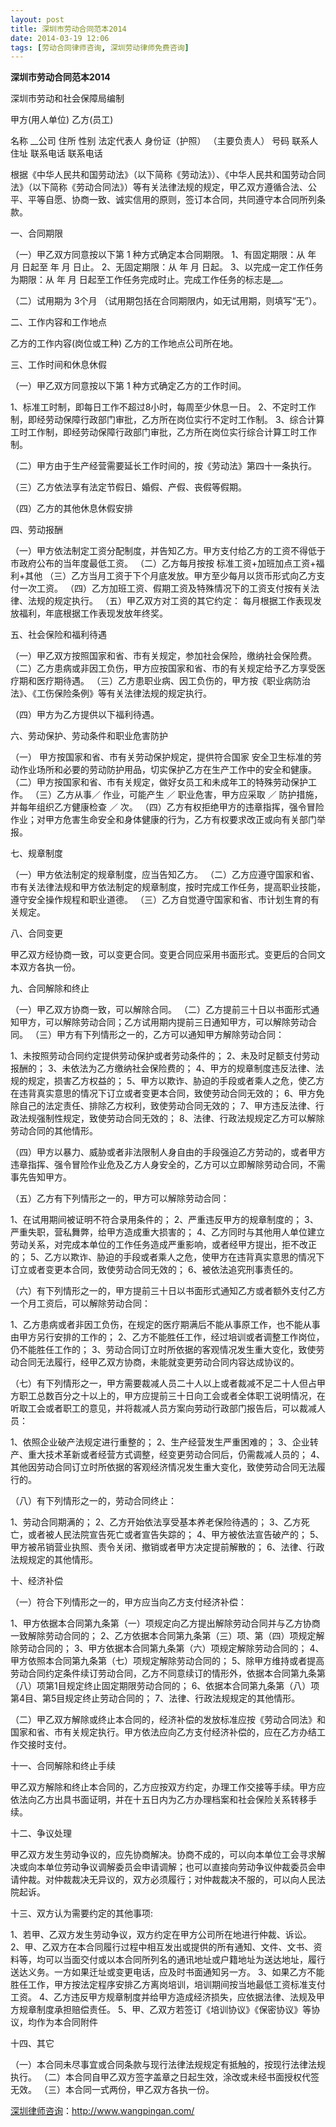 ```yaml
---
layout: post
title: 深圳市劳动合同范本2014
date: 2014-03-19 12:06
tags: [劳动合同律师咨询, 深圳劳动律师免费咨询]
---
```

<strong>深圳市劳动合同范本2014</strong>

深圳市劳动和社会保障局编制

甲方(用人单位)                    乙方(员工)

名称 __公司
住所                             性别
法定代表人                       身份证（护照）
（主要负责人）                   号码
联系人                           住址
联系电话                         联系电话

根据《中华人民共和国劳动法》（以下简称《劳动法》）、《中华人民共和国劳动合同法》（以下简称《劳动合同法》）等有关法律法规的规定，甲乙双方遵循合法、公平、平等自愿、协商一致、诚实信用的原则，签订本合同，共同遵守本合同所列条款。

一、合同期限

（一）甲乙双方同意按以下第  1  种方式确定本合同期限。
1、有固定期限：从   年  月  日起至  年  月  日止。
2、无固定期限：从        年     月     日起。
3、以完成一定工作任务为期限：从        年     月     日起至工作任务完成时止。完成工作任务的标志是__。

（二）试用期为  3个月      （试用期包括在合同期限内，如无试用期，则填写“无”）。

二、工作内容和工作地点

乙方的工作内容(岗位或工种)
乙方的工作地点公司所在地。

三、工作时间和休息休假

（一）甲乙双方同意按以下第  1  种方式确定乙方的工作时间。

1、标准工时制，即每日工作不超过8小时，每周至少休息一日。
2、不定时工作制，即经劳动保障行政部门审批，乙方所在岗位实行不定时工作制。
3、综合计算工时工作制，即经劳动保障行政部门审批，乙方所在岗位实行综合计算工时工作制。

（二）甲方由于生产经营需要延长工作时间的，按《劳动法》第四十一条执行。

（三）乙方依法享有法定节假日、婚假、产假、丧假等假期。

（四）乙方的其他休息休假安排

四、劳动报酬

（一）甲方依法制定工资分配制度，并告知乙方。甲方支付给乙方的工资不得低于市政府公布的当年度最低工资。
（二）乙方每月按按  标准工资+加班加点工资+福利+其他
（三）乙方当月工资于下个月底发放。甲方至少每月以货币形式向乙方支付一次工资。
（四）乙方加班工资、假期工资及特殊情况下的工资支付按有关法律、法规的规定执行。
（五）甲乙双方对工资的其它约定：
每月根据工作表现发放福利，年底根据工作表现发放年终奖。

五、社会保险和福利待遇

（一）甲乙双方按照国家和省、市有关规定，参加社会保险，缴纳社会保险费。
（二）乙方患病或非因工负伤，甲方应按国家和省、市的有关规定给予乙方享受医疗期和医疗期待遇。
（三）乙方患职业病、因工负伤的，甲方按《职业病防治法》、《工伤保险条例》等有关法律法规的规定执行。

（四）甲方为乙方提供以下福利待遇。

六、劳动保护、劳动条件和职业危害防护

（一）    甲方按国家和省、市有关劳动保护规定，提供符合国家
安全卫生标准的劳动作业场所和必要的劳动防护用品，切实保护乙方在生产工作中的安全和健康。
（二）甲方按国家和省、市有关规定，做好女员工和未成年工的特殊劳动保护工作。
（三）乙方从事／ 作业，可能产生 ／ 职业危害，甲方应采取 ／ 防护措施，并每年组织乙方健康检查 ／ 次。
（四）乙方有权拒绝甲方的违章指挥，强令冒险作业；对甲方危害生命安全和身体健康的行为，乙方有权要求改正或向有关部门举报。

七、规章制度

（一）甲方依法制定的规章制度，应当告知乙方。
（二）乙方应遵守国家和省、市有关法律法规和甲方依法制定的规章制度，按时完成工作任务，提高职业技能，遵守安全操作规程和职业道德。
（三）乙方自觉遵守国家和省、市计划生育的有关规定。

八、合同变更

甲乙双方经协商一致，可以变更合同。变更合同应采用书面形式。变更后的合同文本双方各执一份。

九、合同解除和终止

（一）甲乙双方协商一致，可以解除合同。
（二）乙方提前三十日以书面形式通知甲方，可以解除劳动合同；乙方试用期内提前三日通知甲方，可以解除劳动合同。
（三）甲方有下列情形之一的，乙方可以通知甲方解除劳动合同：

1、未按照劳动合同约定提供劳动保护或者劳动条件的；
2、未及时足额支付劳动报酬的；
3、未依法为乙方缴纳社会保险费的；
4、甲方的规章制度违反法律、法规的规定，损害乙方权益的；
5、甲方以欺诈、胁迫的手段或者乘人之危，使乙方在违背真实意思的情况下订立或者变更本合同，致使劳动合同无效的；
6、甲方免除自己的法定责任、排除乙方权利，致使劳动合同无效的；
7、甲方违反法律、行政法规强制性规定，致使劳动合同无效的；
8、法律、行政法规规定乙方可以解除劳动合同的其他情形。

（四）甲方以暴力、威胁或者非法限制人身自由的手段强迫乙方劳动的，或者甲方违章指挥、强令冒险作业危及乙方人身安全的，乙方可以立即解除劳动合同，不需事先告知甲方。

（五）乙方有下列情形之一的，甲方可以解除劳动合同：

1、在试用期间被证明不符合录用条件的；
2、严重违反甲方的规章制度的；
3、严重失职，营私舞弊，给甲方造成重大损害的；
4、乙方同时与其他用人单位建立劳动关系，对完成本单位的工作任务造成严重影响，或者经甲方提出，拒不改正的；
5、乙方以欺诈、胁迫的手段或者乘人之危，使甲方在违背真实意思的情况下订立或者变更本合同，致使劳动合同无效的；
6、被依法追究刑事责任的。

（六）有下列情形之一的，甲方提前三十日以书面形式通知乙方或者额外支付乙方一个月工资后，可以解除劳动合同：

1、乙方患病或者非因工负伤，在规定的医疗期满后不能从事原工作，也不能从事由甲方另行安排的工作的；
2、乙方不能胜任工作，经过培训或者调整工作岗位，仍不能胜任工作的；
3、劳动合同订立时所依据的客观情况发生重大变化，致使劳动合同无法履行，经甲乙双方协商，未能就变更劳动合同内容达成协议的。

（七）有下列情形之一，甲方需要裁减人员二十人以上或者裁减不足二十人但占甲方职工总数百分之十以上的，甲方应提前三十日向工会或者全体职工说明情况，在听取工会或者职工的意见，并将裁减人员方案向劳动行政部门报告后，可以裁减人员：

1、依照企业破产法规定进行重整的；
2、生产经营发生严重困难的；
3、企业转产、重大技术革新或者经营方式调整，经变更劳动合同后，仍需裁减人员的；
4、其他因劳动合同订立时所依据的客观经济情况发生重大变化，致使劳动合同无法履行的。

（八）有下列情形之一的，劳动合同终止：

1、劳动合同期满的；
2、乙方开始依法享受基本养老保险待遇的；
3、乙方死亡，或者被人民法院宣告死亡或者宣告失踪的；
4、甲方被依法宣告破产的；
5、甲方被吊销营业执照、责令关闭、撤销或者甲方决定提前解散的；
6、法律、行政法规规定的其他情形。

十、经济补偿

（一）符合下列情形之一的，甲方应当向乙方支付经济补偿：

1、甲方依据本合同第九条第（一）项规定向乙方提出解除劳动合同并与乙方协商一致解除劳动合同的；
2、乙方依据本合同第九条第（三）项、第（四）项规定解除劳动合同的；
3、甲方依据本合同第九条第（六）项规定解除劳动合同的；
4、甲方依照本合同第九条第（七）项规定解除劳动合同的；
5、除甲方维持或者提高劳动合同约定条件续订劳动合同，乙方不同意续订的情形外，依据本合同第九条第（八）项第1目规定终止固定期限劳动合同的；
6、依据本合同第九条第（八）项第4目、第5目规定终止劳动合同的；
7、法律、行政法规规定的其他情形。

（二）甲乙双方解除或终止本合同的，经济补偿的发放标准应按《劳动合同法》和国家和省、市有关规定执行。甲方依法应向乙方支付经济补偿的，应在乙方办结工作交接时支付。

十一、合同解除和终止手续

甲乙双方解除和终止本合同的，乙方应按双方约定，办理工作交接等手续。甲方应依法向乙方出具书面证明，并在十五日内为乙方办理档案和社会保险关系转移手续。

十二、争议处理

甲乙双方发生劳动争议的，应先协商解决。协商不成的，可以向本单位工会寻求解决或向本单位劳动争议调解委员会申请调解；也可以直接向劳动争议仲裁委员会申请仲裁。对仲裁裁决无异议的，双方必须履行；对仲裁裁决不服的，可以向人民法院起诉。

十三、双方认为需要约定的其他事项:

1、若甲、乙双方发生劳动争议，双方约定在甲方公司所在地进行仲裁、诉讼。
2、甲、乙双方在本合同履行过程中相互发出或提供的所有通知、文件、文书、资料等，均可以当面交付或以本合同所列名的通讯地址或户籍地址为送达地址，履行送达义务。一方如果迁址或变更电话，应及时书面通知另一方。
3、如果乙方不能胜任工作，甲方按法定程序安排乙方离岗培训，培训期间按当地最低工资标准支付工资。
4、乙方违反甲方规章制度并给甲方造成经济损失，应依据法律、法规及甲方规章制度承担赔偿责任。
5、甲、乙双方若签订《培训协议》《保密协议》等协议，均作为本合同附件

十四、其它

（一）本合同未尽事宜或合同条款与现行法律法规规定有抵触的，按现行法律法规执行。
（二）本合同自甲乙双方签字盖章之日起生效，涂改或未经书面授权代签无效。
（三）本合同一式两份，甲乙双方各执一份。

<a href="http://www.wangpingan.com/">深圳律师咨询</a>：<a href="http://www.wangpingan.com/">http://www.wangpingan.com/</a>

